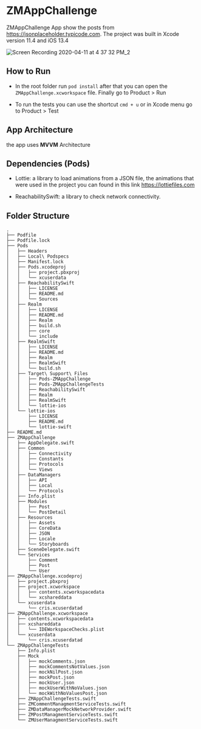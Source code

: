 # ZMAppChallenge

ZMAppChallenge App show the posts from https://jsonplaceholder.typicode.com. 
The project was built in Xcode version 11.4 and iOS 13.4

![Screen Recording 2020-04-11 at 4 37 32 PM_2](https://user-images.githubusercontent.com/1762283/79055823-9be73600-7c15-11ea-989a-616451b3dc8a.gif)

## How to Run
- In the root folder run `pod install` after that you can open the `ZMAppChallenge.xcworkspace` file. Finally go to Product > Run 

- To run the tests you can use the shortcut `cmd + u` or in Xcode menu go to Product > Test

## App Architecture
the app uses **MVVM** Architecture

## Dependencies (Pods)
- Lottie: a library to load animations from a JSON file, the animations that were used in the project you can found in this link https://lottiefiles.com 

- ReachabilitySwift: a library to check network connectivity.

## Folder Structure

```
.
├── Podfile
├── Podfile.lock
├── Pods
│   ├── Headers
│   ├── Local\ Podspecs
│   ├── Manifest.lock
│   ├── Pods.xcodeproj
│   │   ├── project.pbxproj
│   │   └── xcuserdata
│   ├── ReachabilitySwift
│   │   ├── LICENSE
│   │   ├── README.md
│   │   └── Sources
│   ├── Realm
│   │   ├── LICENSE
│   │   ├── README.md
│   │   ├── Realm
│   │   ├── build.sh
│   │   ├── core
│   │   └── include
│   ├── RealmSwift
│   │   ├── LICENSE
│   │   ├── README.md
│   │   ├── Realm
│   │   ├── RealmSwift
│   │   └── build.sh
│   ├── Target\ Support\ Files
│   │   ├── Pods-ZMAppChallenge
│   │   ├── Pods-ZMAppChallengeTests
│   │   ├── ReachabilitySwift
│   │   ├── Realm
│   │   ├── RealmSwift
│   │   └── lottie-ios
│   └── lottie-ios
│       ├── LICENSE
│       ├── README.md
│       └── lottie-swift
├── README.md
├── ZMAppChallenge
│   ├── AppDelegate.swift
│   ├── Common
│   │   ├── Connectivity
│   │   ├── Constants
│   │   ├── Protocols
│   │   └── Views
│   ├── DataManagers
│   │   ├── API
│   │   ├── Local
│   │   └── Protocols
│   ├── Info.plist
│   ├── Modules
│   │   ├── Post
│   │   └── PostDetail
│   ├── Resources
│   │   ├── Assets
│   │   ├── CoreData
│   │   ├── JSON
│   │   ├── Locale
│   │   └── Storyboards
│   ├── SceneDelegate.swift
│   └── Services
│       ├── Comment
│       ├── Post
│       └── User
├── ZMAppChallenge.xcodeproj
│   ├── project.pbxproj
│   ├── project.xcworkspace
│   │   ├── contents.xcworkspacedata
│   │   └── xcshareddata
│   └── xcuserdata
│       └── cris.xcuserdatad
├── ZMAppChallenge.xcworkspace
│   ├── contents.xcworkspacedata
│   ├── xcshareddata
│   │   └── IDEWorkspaceChecks.plist
│   └── xcuserdata
│       └── cris.xcuserdatad
└── ZMAppChallengeTests
    ├── Info.plist
    ├── Mock
    │   ├── mockComments.json
    │   ├── mockCommentsNotValues.json
    │   ├── mockNilPost.json
    │   ├── mockPost.json
    │   ├── mockUser.json
    │   ├── mockUserWithNoValues.json
    │   └── mockWithNoValuesPost.json
    ├── ZMAppChallengeTests.swift
    ├── ZMCommentManagmentServiceTests.swift
    ├── ZMDataManagerMockNetworkProvider.swift
    ├── ZMPostManagmentServiceTests.swift
    └── ZMUserManagmentServiceTests.swift
```

